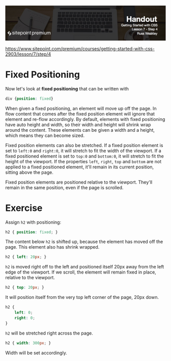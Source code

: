 ![](BYFW-Lesson-7.4.jpg)

https://www.sitepoint.com/premium/courses/getting-started-with-css-2903/lesson/7/step/4

# Fixed Positioning

Now let's look at **fixed positioning** that can be written with

```css
div {position: fixed}
```

When given a fixed positioning, an element will move up off the page. In flow content that comes after the fixed position element will ignore that element and re-flow accordingly. By default, elements with fixed positioning have auto height and width, so their width and height will shrink wrap around the content. These elements can be given a width and a height, which means they can become sized.

Fixed position elements can also be stretched. If a fixed position element is set to `left:0` and `right:0`, it will stretch to fit the width of the viewport. If a fixed positioned element is set to `top:0` and `bottom:0`, it will stretch to fit the height of the viewport. If the properties `left`, `right`, `top` and `bottom` are not applied to a fixed positioned element, it'll remain in its current position, sitting above the page.

Fixed position elements are positioned relative to the viewport. They'll remain in the same position, even if the page is scrolled.

# Exercise

Assign `h2` with positioning:

```css
h2 { position: fixed; }
```

The content below `h2` is shifted up, because the element has moved off the page. This element also has shrink wrapped.

```css
h2 { left: 20px; }
```

`h2` is moved right off to the left and positioned itself 20px away from the left edge of the viewport. If we scroll, the element will remain fixed in place, relative to the viewport.

```css
h2 { top: 20px; }
```

It will position itself from the very top left corner of the page, 20px down.

```css
h2 {
	left: 0;
	right: 0;
}
```

`h2` will be stretched right across the page.

```css
h2 { width: 300px; }
```

Width will be set accordingly.
